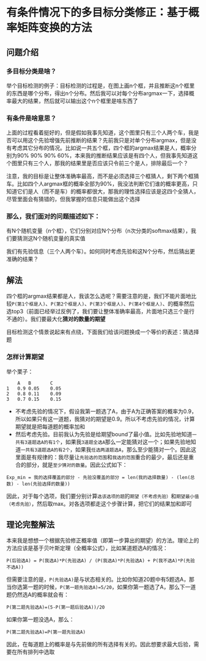 有条件情况下的多目标分类修正：基于概率矩阵变换的方法
=============

问题介绍
------------
### 多目标分类是啥？
举个目标检测的例子：目标检测的过程是，在图上画n个框，并且推断这n个框里的东西是哪个分布，得出n个分布。然后我可以对每个分布argmax一下，选择概率最大的结果，然后就可以输出这个n个框里是啥东西了

### 有条件是啥意思？
上面的过程看着挺好的，但是假如我事先知道，这个图里只有三个人两个车，我是否可以用这个先验增强先前推断的结果？先前我只是对单个分布argmax，但是没有考虑其它分布的情况。比如说一共五个框，四个框的argmax结果是人，概率分别为90% 90% 90% 60%，本来我的推断结果应该是有四个人，但我事先知道这个图里只有三个人，那我的结果里是否应该只令前三个是人，排除最后一个？

注意，我的目标是让整体准确率最高，而不是必须选择三个框猜人，剩下两个框猜车。比如四个人argmax框的概率全部为90%，我没法判断它们谁的概率更高，只知道它们是人（而不是车）的概率都很大，那我的理性选择应该是这四个全猜人，尽管里面会有猜错的，但我掌握的信息只能做出这个选择

### 那么，我们面对的问题描述如下：
有N个随机变量（n个框），它们分别对应N个分布（n次分类的softmax结果），我们要猜测这N个随机变量的真实值

我们有先验信息（三个人两个车）。如何同时考虑先验和这N个分布，然后猜出更准确的结果？

解法
--------
四个框的argmax结果都是人，我该怎么选呢？需要注意的是，我们不能片面地比较`P(第1个框是人)`、`P(第2个框是人)`、`P(第3个框是人)`、`P(第4个框是人)`、的概率然后选top3（前面已经举过反例了，我们要让整体准确率最高，片面地只选三个是行不通的）。我们要最大化**猜对的数量的期望**

目标检测这个情景说起来有点绕，下面我们给该问题换成一个等价的表述：猜选择题

### 怎样计算期望
举个栗子：
```
    A   B       C
1   0.9 0.05    0.05
2   0.8 0.11    0.09
3   0.7 0.15    0.15
```
* 不考虑先验的情况下，假设我第一题选了A，由于A为正确答案的概率为0.9，所以如果只有这一道题，我猜对的期望是0.9。所以不考虑先验的情况，计算期望就是把每道题的概率加和
* 然后考虑先验。目前我认为先验是给期望bound了最小值。比如先验地知道`一共有3道题选A的有1个`，如果我`3道题全选A`那么一定能猜对这一个；如果先验地知道`一共有3道题选A的有2个`，如果我`任选两道题选A`，那么至少能猜对一个。因此这里面是有规律的：我尽量让`先验选的范围`和`我选的范围`重合的最少，最后还是重合的部分，就是`至少猜对的数量`。因此公式如下：
```
Exp_min = 我的选择覆盖的部分 - 先验没覆盖的部分 = len(我的选择数量) - (len(总数) - len(先验选择的数量))
```
因此，对于每个选项，我们要分别计算`选该选项的题`的`期望（不考虑先验）`和`期望最小值（考虑先验）`，然后取max。对各选项都走这个步骤计算，把它们的结果加和即可

理论完整解法
-----------------
本来我是想想一个根据先验修正概率值（即第一步算出的期望）的方法。理论上的方法应该是基于贝叶斯定理（全概率公式），比如某道题选A的情况：
```
P(后验选A) = P(我选A)*P(先验选A) / (P(我选A)*P(先验选A) + P(我不选A)*P(先验不选A))
```
但需要注意的是，`P(先验选A)`是与状态相关的。比如你知道20题中有5题选A，那当你选第一题的时候，`P(第一题先验选A)=5/20`，如果你第一题选了A，那么下一道题仍然选A的概率就会有：
```
P(第二题先验选A)=(5-P(第一题后验选A))/20
```
如果你第一题没选A，那么：
```
P(第二题先验选A)=P(第一题先验选A)
```
因此，在每道题上的概率是与先前做的所有选择有关的。因此想要求最大后验，需要在所有排列中选取